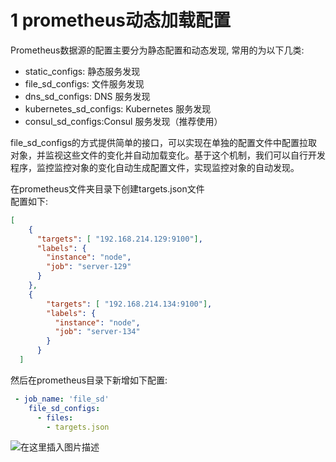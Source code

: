 
# 1 prometheus动态加载配置

Prometheus数据源的配置主要分为静态配置和动态发现, 常用的为以下几类:
- static_configs: 静态服务发现
- file_sd_configs: 文件服务发现
- dns_sd_configs: DNS 服务发现
- kubernetes_sd_configs: Kubernetes 服务发现
- consul_sd_configs:Consul 服务发现（推荐使用）



file_sd_configs的方式提供简单的接口，可以实现在单独的配置文件中配置拉取对象，并监视这些文件的变化并自动加载变化。基于这个机制，我们可以自行开发程序，监控监控对象的变化自动生成配置文件，实现监控对象的自动发现。



在prometheus文件夹目录下创建targets.json文件  
配置如下:
```json
[
    {
      "targets": [ "192.168.214.129:9100"],
      "labels": {
        "instance": "node",
        "job": "server-129"
      }
    },
    {
        "targets": [ "192.168.214.134:9100"],
        "labels": {
          "instance": "node",
          "job": "server-134"
        }
      }
  ]
```



然后在prometheus目录下新增如下配置:
```yaml
 - job_name: 'file_sd'   
    file_sd_configs:
      - files:
        - targets.json  
```

![在这里插入图片描述](https://img2020.cnblogs.com/blog/1138196/202104/1138196-20210405121438693-1865087341.png)
